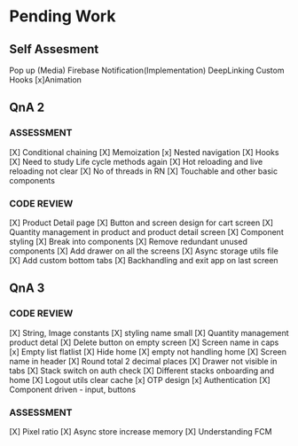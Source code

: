 # Pending Work

## Self Assesment

Pop up (Media)
Firebase Notification(Implementation)
DeepLinking
Custom Hooks
[x]Animation

## QnA 2

### ASSESSMENT

[X] Conditional chaining
[X] Memoization
[x] Nested navigation
[X] Hooks
[X] Need to study Life cycle methods again
[X] Hot reloading and live reloading not clear
[X] No of threads in RN
[X] Touchable and other basic components

### CODE REVIEW

[X] Product Detail page
[X] Button and screen design for cart screen
[X] Quantity management in product and product detail screen
[X] Component styling
[X] Break into components
[X] Remove redundant unused components
[X] Add drawer on all the screens
[X] Async storage utils file
[X] Add custom bottom tabs
[X] Backhandling and exit app on last screen

## QnA 3

### CODE REVIEW

[X] String, Image constants
[X] styling name small
[X] Quantity management product detal
[X] Delete button on empty screen
[X] Screen name in caps
[x] Empty list flatlist
[X] Hide home
[X] empty not handling home
[X] Screen name in header
[X] Round total 2 decimal places
[X] Drawer not visible in tabs
[X] Stack switch on auth check
[X] Different stacks onboarding and home
[X] Logout utils clear cache 
[x] OTP design
[x] Authentication
[X] Component driven - input, buttons

### ASSESSMENT

[X] Pixel ratio
[X] Async store increase memory
[X] Understanding FCM

